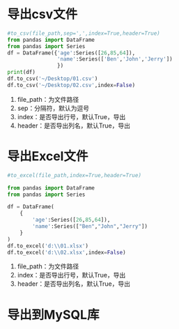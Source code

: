 # 导出csv文件
```python
#to_csv(file_path,sep=',',index=True,header=True)
from pandas import DataFrame
from pandas import Series
df = DataFrame({'age':Series([26,85,64]),
                'name':Series(['Ben','John','Jerry'])
                })
print(df)
df.to_csv('~/Desktop/01.csv')
df.to_csv('~/Desktop/02.csv',index=False)
```
1. file_path：为文件路径
2. sep：分隔符，默认为逗号
3. index：是否导出行号，默认True，导出
4. header：是否导出列名，默认True，导出

# 导出Excel文件
```python
#to_excel(file_path,index=True,header=True)

from pandas import DataFrame
from pandas import Series

df = DataFrame(
    {
        'age':Series([26,85,64]),
        'name':Series(["Ben","John","Jerry"])
    }
)
df.to_excel('d:\\01.xlsx')
df.to_excel('d:\\02.xlsx',index=False)
```
1. file_path：为文件路径
2. index：是否导出行号，默认True，导出
3. header：是否导出列名，默认True，导出

# 导出到MySQL库
```python

```